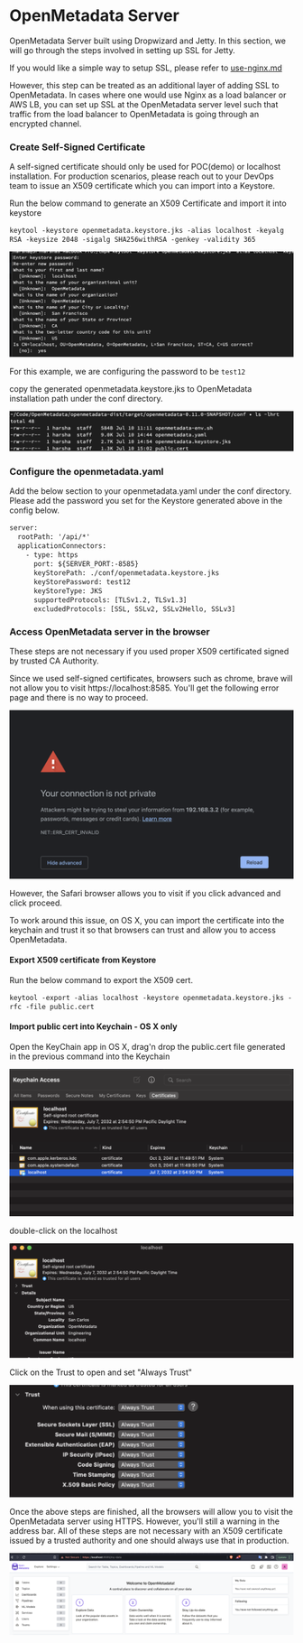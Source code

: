 # OpenMetadata Server

OpenMetadata Server built using Dropwizard and Jetty. In this section, we will go through the steps involved in setting up SSL for Jetty.

If you would like a simple way to setup SSL, please refer to [use-nginx.md](use-nginx.md "mention")

However, this step can be treated as an additional layer of adding SSL to OpenMetadata. In cases where one would use Nginx as a load balancer or AWS LB, you can set up SSL at the OpenMetadata server level such that traffic from the load balancer to OpenMetadata is going through an encrypted channel.



### Create Self-Signed Certificate

A self-signed certificate should only be used for POC(demo) or localhost installation. For production scenarios, please reach out to your DevOps team to issue an X509 certificate which you can import into a Keystore.

Run the below command to generate an X509 Certificate and import it into keystore

```
keytool -keystore openmetadata.keystore.jks -alias localhost -keyalg RSA -keysize 2048 -sigalg SHA256withRSA -genkey -validity 365
```

![](<../../.gitbook/assets/image (168) (1).png>)

For this example, we are configuring the password to be `test12`

copy the generated openmetadata.keystore.jks to OpenMetadata installation path under the conf directory.

![](<../../.gitbook/assets/image (181).png>)

### Configure the openmetadata.yaml

Add the below section to your openmetadata.yaml under the conf directory. Please add the password you set for the Keystore generated above in the config below.

```
server:                                                                                                                                                                                  
  rootPath: '/api/*'                                                                                                                                                                     
  applicationConnectors:                                                                                                                                                                 
    - type: https                                                                                                                                                                        
      port: ${SERVER_PORT:-8585}                                                                                                                                                         
      keyStorePath: ./conf/openmetadata.keystore.jks                                                                                                                                     
      keyStorePassword: test12                                                                                                                                                           
      keyStoreType: JKS                                                                                                                                                                  
      supportedProtocols: [TLSv1.2, TLSv1.3]                                                                                                                                      
      excludedProtocols: [SSL, SSLv2, SSLv2Hello, SSLv3]                                                                                                                                 
```

### Access OpenMetadata server in the browser

These steps are not necessary if you used proper X509 certificated signed by trusted CA Authority.

Since we used self-signed certificates, browsers such as chrome, brave will not allow you to visit https://localhost:8585. You'll get the following error page and there is no way to proceed.

![](<../../.gitbook/assets/image (315).png>)

However, the Safari browser allows you to visit if you click advanced and click proceed.

To work around this issue, on OS X, you can import the certificate into the keychain and trust it so that browsers can trust and allow you to access OpenMetadata.

#### Export X509 certificate from Keystore

Run the below command to export the X509 cert.

```
keytool -export -alias localhost -keystore openmetadata.keystore.jks -rfc -file public.cert
```

#### Import public cert into Keychain - OS X only

Open the KeyChain app in OS X, drag'n drop the public.cert file generated in the previous command into the Keychain

![](<../../.gitbook/assets/image (305).png>)

double-click on the localhost

![](<../../.gitbook/assets/image (167).png>)

Click on the Trust to open and set "Always Trust"

![](<../../.gitbook/assets/image (316).png>)



Once the above steps are finished, all the browsers will allow you to visit the OpenMetadata server using HTTPS.  However, you'll still a warning in the address bar.  All of these steps are not necessary with an X509 certificate issued by a trusted authority and one should always use that in production.



![](<../../.gitbook/assets/image (314).png>)

